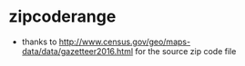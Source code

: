 # zipcoderange

* thanks to http://www.census.gov/geo/maps-data/data/gazetteer2016.html for the source zip code file
